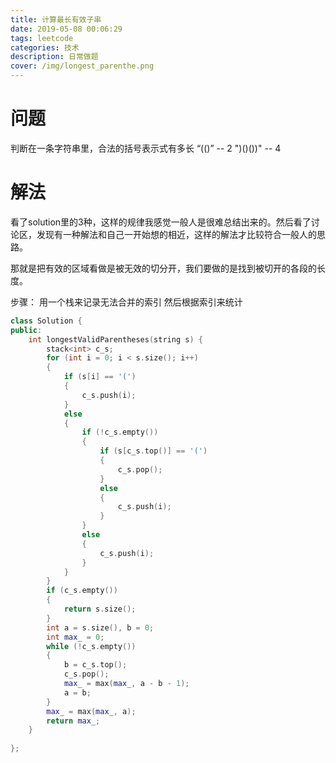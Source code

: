 ```yaml
---
title: 计算最长有效子串
date: 2019-05-08 00:06:29
tags: leetcode
categories: 技术
description: 日常做题
cover: /img/longest_parenthe.png
---
```


# 问题

判断在一条字符串里，合法的括号表示式有多长
“(()” -- 2
")()())" -- 4

# 解法

看了solution里的3种，这样的规律我感觉一般人是很难总结出来的。然后看了讨论区，发现有一种解法和自己一开始想的相近，这样的解法才比较符合一般人的思路。

那就是把有效的区域看做是被无效的切分开，我们要做的是找到被切开的各段的长度。

步骤：
用一个栈来记录无法合并的索引
然后根据索引来统计

```c++
class Solution {
public:
	int longestValidParentheses(string s) {
		stack<int> c_s;
		for (int i = 0; i < s.size(); i++)
		{
			if (s[i] == '(')
			{
				c_s.push(i);
			}
			else
			{
				if (!c_s.empty())
				{
					if (s[c_s.top()] == '(')
					{
						c_s.pop();
					}
					else
					{
						c_s.push(i);
					}
				}
				else
				{
					c_s.push(i);
				}
			}
		}
		if (c_s.empty())
		{
			return s.size();
		}
		int a = s.size(), b = 0;
		int max_ = 0;
		while (!c_s.empty())
		{
			b = c_s.top();
			c_s.pop();
			max_ = max(max_, a - b - 1);
			a = b;
		}
		max_ = max(max_, a);
		return max_;
	}
	
};
```